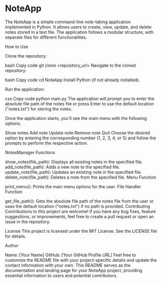 # NoteApp
The NoteApp is a simple command-line note-taking application implemented in Python. It allows users to create, view, update, and delete notes stored in a text file. The application follows a modular structure, with separate files for different functionalities.

How to Use

Clone the repository:

bash
Copy code
git clone <repository_url>
Navigate to the cloned repository:

bash
Copy code
cd NoteApp
Install Python (if not already installed).

Run the application:

css
Copy code
python main.py
The application will prompt you to enter the absolute file path of the notes file or press Enter to use the default location ("notes.txt") for storing the notes.

Once the application starts, you'll see the main menu with the following options:

Show notes
Add note
Update note
Remove note
Quit
Choose the desired option by entering the corresponding number (1, 2, 3, 4, or 5) and follow the prompts to perform the respective action.

NotesManager Functions

show_notes(file_path): Displays all existing notes in the specified file.
add_note(file_path): Adds a new note to the specified file.
update_note(file_path): Updates an existing note in the specified file.
delete_note(file_path): Deletes a note from the specified file.
Menu Function

print_menu(): Prints the main menu options for the user.
File Handler Function

get_file_path(): Gets the absolute file path of the notes file from the user or uses the default location ("notes.txt") if no path is provided.
Contributing
Contributions to this project are welcome! If you have any bug fixes, feature suggestions, or improvements, feel free to create a pull request or open an issue in the repository.

License
This project is licensed under the MIT License. See the LICENSE file for details.

Author

Name: [Your Name]
GitHub: [Your GitHub Profile URL]
Feel free to customize the README file with your project-specific details and update the contact information with your own. This README serves as the documentation and landing page for your NoteApp project, providing essential information to users and potential contributors.

